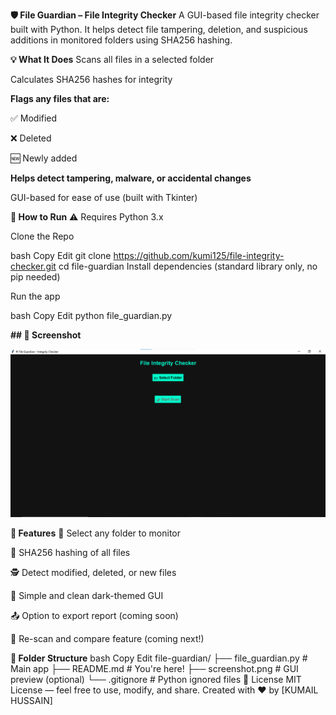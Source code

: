 **🛡️ File Guardian – File Integrity Checker**
A GUI-based file integrity checker built with Python.
It helps detect file tampering, deletion, and suspicious additions in monitored folders using SHA256 hashing.

**💡 What It Does**
Scans all files in a selected folder

Calculates SHA256 hashes for integrity

**Flags any files that are:**

✅ Modified

❌ Deleted

🆕 Newly added

**Helps detect tampering, malware, or accidental changes**

GUI-based for ease of use (built with Tkinter)

**🔧 How to Run**
⚠️ Requires Python 3.x

Clone the Repo

bash
Copy
Edit
git clone https://github.com/kumi125/file-integrity-checker.git
cd file-guardian
Install dependencies (standard library only, no pip needed)

Run the app

bash
Copy
Edit
python file_guardian.py

**## 📸 Screenshot**

![GUI Screenshot](screenshot.png)


**🚨 Features**
📁 Select any folder to monitor

🧠 SHA256 hashing of all files

🕵️ Detect modified, deleted, or new files

🪪 Simple and clean dark-themed GUI

📤 Option to export report (coming soon)

🔄 Re-scan and compare feature (coming next!)

**📂 Folder Structure**
bash
Copy
Edit
file-guardian/
├── file_guardian.py       # Main app
├── README.md              # You're here!
├── screenshot.png         # GUI preview (optional)
└── .gitignore             # Python ignored files
📜 License
MIT License — feel free to use, modify, and share.
Created with ❤️ by [KUMAIL HUSSAIN]

